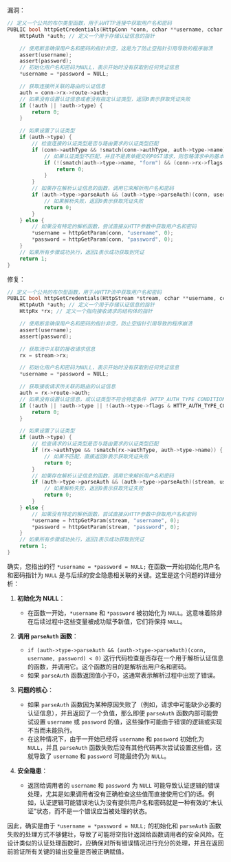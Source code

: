 漏洞：

```c
// 定义一个公共的布尔类型函数，用于从HTTP连接中获取用户名和密码
PUBLIC bool httpGetCredentials(HttpConn *conn, cchar **username, cchar **password) {
    HttpAuth *auth; // 定义一个用于存储认证信息的指针

    // 使用断言确保用户名和密码的指针非空，这是为了防止空指针引用导致的程序崩溃
    assert(username);
    assert(password);
    // 初始化用户名和密码为NULL，表示开始时没有获取到任何凭证信息
    *username = *password = NULL;

    // 获取连接所关联的路由的认证信息
    auth = conn->rx->route->auth;
    // 如果没有设置认证信息或者没有指定认证类型，返回0表示获取凭证失败
    if (!auth || !auth->type) {
        return 0;
    }

    // 如果设置了认证类型
    if (auth->type) {
        // 检查连接的认证类型是否与路由要求的认证类型匹配
        if (conn->authType && !smatch(conn->authType, auth->type->name)) {
            // 如果认证类型不匹配，并且不是表单提交的POST请求，则忽略请求中的基本或摘要认证细节
            if (!(smatch(auth->type->name, "form") && (conn->rx->flags & HTTP_POST))) {
                return 0;
            }
        }
        // 如果存在解析认证信息的函数，调用它来解析用户名和密码
        if (auth->type->parseAuth && (auth->type->parseAuth)(conn, username, password) < 0) {
            // 如果解析失败，返回0表示获取凭证失败
            return 0;
        }
    } else {
        // 如果没有特定的解析函数，尝试直接从HTTP参数中获取用户名和密码
        *username = httpGetParam(conn, "username", 0);
        *password = httpGetParam(conn, "password", 0);
    }
    // 如果所有步骤成功执行，返回1表示成功获取到凭证
    return 1;
}
```

修复：

```c
// 定义一个公共的布尔型函数，用于从HTTP流中获取用户名和密码
PUBLIC bool httpGetCredentials(HttpStream *stream, cchar **username, cchar **password) {
    HttpAuth *auth; // 定义一个用于存储认证信息的指针
    HttpRx *rx; // 定义一个指向接收请求的结构体的指针

    // 使用断言确保用户名和密码的指针非空，防止空指针引用导致的程序崩溃
    assert(username);
    assert(password);

    // 获取流中关联的接收请求信息
    rx = stream->rx;

    // 初始化用户名和密码为NULL，表示开始时没有获取到任何凭证信息
    *username = *password = NULL;

    // 获取接收请求所关联的路由的认证信息
    auth = rx->route->auth;
    // 如果没有设置认证信息，或认证类型不符合特定条件（HTTP_AUTH_TYPE_CONDITION），返回0表示获取凭证失败
    if (!auth || !auth->type || !(auth->type->flags & HTTP_AUTH_TYPE_CONDITION)) {
        return 0;
    }

    // 如果设置了认证类型
    if (auth->type) {
        // 检查请求的认证类型是否与路由要求的认证类型匹配
        if (rx->authType && !smatch(rx->authType, auth->type->name)) {
            // 如果不匹配，直接返回0表示获取凭证失败
            return 0;
        }
        // 如果存在解析认证信息的函数，调用它来解析用户名和密码
        if (auth->type->parseAuth && (auth->type->parseAuth)(stream, username, password) < 0) {
            // 如果解析失败，返回0表示获取凭证失败
            return 0;
        }
    } else {
        // 如果没有特定的解析函数，尝试直接从HTTP参数中获取用户名和密码
        *username = httpGetParam(stream, "username", 0);
        *password = httpGetParam(stream, "password", 0);
    }
    // 如果所有步骤成功执行，返回1表示成功获取到凭证
    return 1;
}
```

确实，您指出的行 `*username = *password = NULL;` 在函数一开始初始化用户名和密码指针为 `NULL` 是与后续的安全隐患相关联的关键。这里是这个问题的详细分析：

1. **初始化为 NULL**：
   - 在函数一开始，`*username` 和 `*password` 被初始化为 `NULL`。这意味着除非在后续过程中这些变量被成功赋予新值，它们将保持 `NULL`。

2. **调用 `parseAuth` 函数**：
   - `if (auth->type->parseAuth && (auth->type->parseAuth)(conn, username, password) < 0)` 这行代码检查是否存在一个用于解析认证信息的函数，并调用它。这个函数的目的是解析出用户名和密码。
   - 如果 `parseAuth` 函数返回值小于0，这通常表示解析过程中出现了错误。

3. **问题的核心**：
   - 如果 `parseAuth` 函数因为某种原因失败了（例如，请求中可能缺少必要的认证信息），并且返回了一个负值，那么即便 `parseAuth` 函数内部可能尝试设置 `username` 或 `password` 的值，这些操作可能由于错误的逻辑或实现不当而未能执行。
   - 在这种情况下，由于一开始已经将 `username` 和 `password` 初始化为 `NULL`，并且 `parseAuth` 函数失败后没有其他代码再次尝试设置这些值，这就导致了 `username` 和 `password` 可能最终仍为 `NULL`。

4. **安全隐患**：
   - 返回给调用者的 `username` 和 `password` 为 `NULL` 可能导致认证逻辑的错误处理，尤其是如果调用者没有正确检查这些值而直接使用它们的话。例如，认证逻辑可能错误地认为没有提供用户名和密码就是一种有效的“未认证”状态，而不是一个错误应当被处理的状态。

因此，确实是由于 `*username = *password = NULL;` 的初始化和 `parseAuth` 函数失败的处理方式不够健壮，导致了可能将空指针返回给函数调用者的安全风险。在设计类似的认证处理函数时，应确保对所有错误情况进行充分的处理，并且在返回前验证所有关键的输出变量是否被正确赋值。